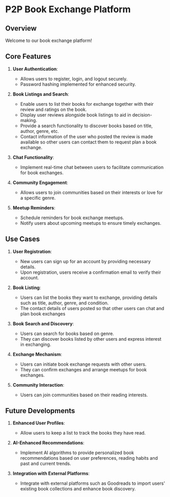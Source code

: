 # P2P Book Exchange Platform

## Overview

Welcome to our book exchange platform! 
## Core Features

1. **User Authentication**:
   - Allows users to register, login, and logout securely.
   - Password hashing implemented for enhanced security.

2. **Book Listings and Search**:
   - Enable users to list their books for exchange together with their review and ratings on the book.
   - Display user reviews alongside book listings to aid in decision-making.
   - Provide a search functionality to discover books based on title, author, genre, etc.
   - Contact information of the user who posted the review is made available so other users can contact them to request plan a book exchange.
    
3. **Chat Functionality**:
   - Implement real-time chat between users to facilitate communication for book exchanges.

4. **Community Engagement**:
   - Allows users to join communities based on their interests or love for a specific genre.

6. **Meetup Reminders**:
   - Schedule reminders for book exchange meetups.
   - Notify users about upcoming meetups to ensure timely exchanges.

## Use Cases

1. **User Registration**:
   - New users can sign up for an account by providing necessary details.
   - Upon registration, users receive a confirmation email to verify their account.

2. **Book Listing**:
   - Users can list the books they want to exchange, providing details such as title, author, genre, and condition.
   - The contact details of users posted so that other users can chat and plan book exchanges

3. **Book Search and Discovery**:
   - Users can search for books based on genre.
   - They can discover books listed by other users and express interest in exchanging.

4. **Exchange Mechanism**:
   - Users can initiate book exchange requests with other users.
   - They can confirm exchanges and arrange meetups for book exchanges.

5. **Community Interaction**:
   - Users can join communities based on their reading interests.


## Future Developments

1. **Enhanced User Profiles**:
   - Allow users to keep a list to track the books they have read.

2. **AI-Enhanced Recommendations**:
   - Implement AI algorithms to provide personalized book recommendations based on user preferences, reading habits and past and current trends.

4. **Integration with External Platforms**:
   - Integrate with external platforms such as Goodreads to import users' existing book collections and enhance book discovery.

